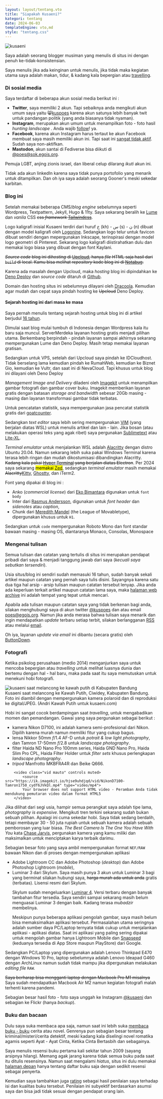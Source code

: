 ```yaml
---
layout: layout/tentang.vto
title: "Siapakah Kusaeni?"
kategori: tentang
date: 2024-06-03
templateEngine: vto,md
style: "tentang.css"
---
```


<div class="kus_pp">
<img class="kus_avatar" src="https://ik.imagekit.io/hjse9uhdjqd/kus/lowpoly-kuseini-8425%201_5WPBLhSsV.jpg?updatedAt=1744788147439" alt="kusaeni" />
<p>Saya adalah seorang <span class="underline">blogger musiman</span> yang menulis di situs ini dengan penuh ke-tidak-konsistensian.</p>

<p>Saya menulis jika ada keinginan untuk menulis, jika tidak maka kegiatan utama saya adalah makan, tidur, &amp; kadang kala bepergian atau <a href="#fotografi">travelling</a>.</p>
</div>
<h3>Di sosial media</h3>

<p>Saya terdaftar di beberapa akun sosial media berikut ini :</p>
    <ul>
        <li><b>Twitter</b>, saya memiliki 2 akun. Tapi sebaiknya anda
            mengikuti akun umum saya
            yaitu 😸<a href="https://twitter.com/kuspoes">kuspoes</a> karena akun satunya lebih banyak twit
            untuk pandangan politik (yang anda
            biasanya tidak nyaman).
        </li>
        <li><b>Instagram</b>, merupakan akun umum untuk menampilkan
            foto - foto hasil <em>hunting landscape</em>
            . Anda wajib <a class="italic" href="https://instagram.com/kusaeni">follow</a>! ya.
        </li>
        <li><b>Facebook</b>, karena akun Instagram harus tertaut ke
            akun Facebook membuat saya masih memiliki
            akun ini. Tapi saat ini <a href="https://facebook.com/kusaeni">sangat tidak aktif</a>. Sudah saya non-aktifkan.
        </li>
        <li>
            <b>Mastodon</b>, akun santai di Fediverse bisa diikuti di <a href="https://sok.egois.org/@poes">@poes@sok.egois.org</a>.
        </li>
    </ul>
    <p class="sidenote">Pemuja LGBT, anjing zionis israel, dan liberal celup dilarang <i>ikuti</i> akun ini.</p>

<p>Tidak ada akun <span class="text-blue-600">linkedIn</span> karena saya tidak punya portofolio yang menarik untuk ditampilkan. Dan oh iya  saya adalah seorang <span class="font-semibold text-red-600">Gooner's</span>  meski sekedar karbitan.</p>

<h3>Blog ini</h3>

<p>Setelah memakai beberapa CMS/<em>blog engine</em> sebelumnya seperti Wordpress, Textpattern, Jekyll, Hugo &amp; 11ty. Saya sekarang beralih ke <a href="https://lumeland.github.io">Lume</a> dan <i>vanila</i> CSS <del class="abu">css <em>framework</em> <a href="https://tailwindcss.com">Tailwindcss</a></del>.</p>

<p>Logo kaligrafi inisial Kusaeni terdiri dari huruf خ (kh) - س (s) - ن (n) dibuat dengan model kaligrafi oleh <a href="http://logonine.com" alt="LOGONINE : Logo Design Expert" target="_blank">Logonine</a>. Sedangkan logo telur untuk favicon dibuat sendiri dengan mepergunakan Inkscape, terinspirasi dengan model logo geometri di Pinterest. Sekarang logo kaligrafi diistirahatkan dulu dan memakai logo biasa yang dibuat dengan font Kaylani.</p>

<p><del class="abu"><em>Source code</em> blog ini di<em>hosting</em> di <a href="https://upcloud.com/">Upcloud</a>, hanya <i>file</i> HTML saja hasil dari <code>build</code> di local. Kamu bisa melihat <i>repository</i> kode blog ini di <a href="https://notabug.org/kuspoes/kusaicom" target="_blank">Notabug</a>.</del></p>

<p>Karena ada masalah dengan Upcloud, maka <em>hosting</em> blog ini dipindahkan ke <a href="https://deno.com" target="_blank">Deno Deploy</a> dan <em>source code</em> ditaruh di <a href="https://github.com/kuspoes/kusaenicom" target="_blank">Github</a>.</p>

<p class="sidenote">Domain dan hosting situs ini sebelumnya dilayani oleh <a href="https://www.dracoola.com" title="Dracoola Multimedia">Dracoola</a>. Kemudian agar mudah dan cepat saya pindah hosting ke <del>Upcloud</del> Deno Deploy.</p>

<div class="postnotes">
<h4>Sejarah hosting ini dari masa ke masa</h4>
<p>Saya pernah menulis tentang sejarah hosting untuk blog ini di artikel berjudul <a href="/jurnal/16tahun/">16 tahun</a>.</p>
<p>Dimulai saat blog mulai tumbuh di Indonesia dengan Wordpress kala itu baru saja muncul. ServerMerdeka layanan hosting gratis menjadi pilihan utama. Berkembang berpindah - pindah layanan sampai akhirnya sekarang mempergunakan Lume dan Deno Deploy. Masih tetap memakai layanan gratisan.
<p>Sedangkan untuk VPS, setelah dari Upcloud saya pindah ke IDCloudhost. Tidak berselang lama kemudian pindah ke RumahWeb, kemudian ke Biznet Gio, kemudian ke Vultr, dan saat ini di NevaCloud. Tapi khusus untuk blog ini dilayani oleh Deno Deploy</p>
</div>

<p><i>Management Image and Delivery</i> diladeni oleh <a href="https://imagekit.io" target="_blank">Imagekit</a> untuk menampilkan gambar fotografi dan gambar cover buku. Imagekit memberikan layanan gratis dengan batasan <i>storage and bandwidth</i> sebesar 20Gb masing - masing dan layanan transformasi gambar tidak terbatas.</p>

<p>Untuk pencatatan statistik, saya mempergunakan jasa pencatat statistik gratis dari <a href="https://goatcounter.com" target="_blank">goatcounter</a>. </p>

<p>Sedangkan <i>text editor</i> saya lebih sering mempergunakan <a href="https://vim.org/" title="VIM">VIM</a> (yang berjalan diatas WSL) untuk menulis artikel dan lain - lain. Jika bosan (atau melakukan operasi teks yang agak ribet) saya pergunakan <a href="https://sublimetext.com/" title="Sublimetext">Sublimetext</a> atau <a href="https://lite-xl.com">Lite-XL</a>.</p>

<p><i>Terminal emulator</i> untuk menjalankan WSL adalah <a href="https://github.com/alacritty/alacritty" title="Alacritty Terminal Emulator">Alacritty</a> dengan distro Ubuntu 20.04. Namun sekarang lebih suka pakai Windows Terminal karena terasa lebih ringan dan mudah dikostumisasi dibandingkan Alacritty. <del class="abu">Kadang kala pakai <a href="https://hyper.is" title="Electron Terminal Emulator">Hyper Terminal</a> yang berjalan diatas Electron</del>. Per 2024 saya sekarang <mark>memakai <a href="https://zed.dev">Zed</a></mark>, sedangkan <i>terminal emulator</i> masih memakai <del>Alacritty</del><a href="https://sw.kovidgoyal.net/kitty/" title="Kitty terminal emulator">Kitty</a>, <a href="https://ghostty.org/" title="Ghostty">Ghostty</a>, dan iTerm2. </p>

<p>Font yang dipakai di blog ini :</p>
    <ul>
        <li>Anko (<i>commercial license</i>) dari <a href="https://ekobimantara.com/product/anko/">Eko Bimantara</a> digunakan untuk <code>font body</code></li>
        <li>Inter dari <a href="https://rsms.me/inter/" target="_blank">Rasmus Andersson</a>, digunakan untuk <i>font header</i> dan <i>sidenotes</i> atau <i>caption</i>,</li>
        <li>Chunk dari <a href="https://www.theleagueofmoveabletype.com/chunk" target="_blank">Meredith Mandel</a> (the League of Movabletype), dipergunakan khusus untuk <code>H1</code>.</li>
    </ul>
<p>Sedangkan untuk <code>code</code> mempergunakan <span class="roboto">Roboto Mono</span> dan font standar bawaan masing - masing OS, diantaranya <span class="monaco">Monaco</span>, <span class="consolas">Consolas</span>, <span class="monospace">Monospace</span></p>

<h3>Mengenai tulisan</h3>
<p>Semua tulisan dan catatan yang tertulis di situs ini merupakan pendapat pribadi dari saya &amp; menjadi tanggung jawab dari saya (<em>kecuali saya sebutkan tersendiri</em>).</p>

<p>Usia situs/blog ini sendiri sudah memasuki 16 tahun, sudah banyak sekali artikel maupun catatan yang pernah saya tulis disini. Sayangnya karena satu dua tiga hal arsip - arsip tulisan maupun catatan tersebut lenyap. Jika anda ada keperluan terkait artikel maupun catatan lama saya, maka <a href="https://web.archive.org/web/2019*/kusaeni.com">halaman web archive</a> ini adalah tempat yang tepat untuk mencari.</p>

<p>Apabila ada tulisan maupun catatan saya yang tidak berkenan bagi anda, silakan menghubungi saya di akun twitter <a class="font-semibold text-blue-600" href="https://twitter.com/kuspoes">@kuspoes</a> dan atau email <a class="font-semibold text-red-600" href="mailto:kusaeni@gmail.com">poes&#64;egois.org</a>. Namun jika anda merasa bahwa tulisan saya menarik dan ingin mendapatkan <i>update</i> terbaru setiap terbit, silakan berlangganan <a href="https://kusaeni.com/feed.xml">RSS</a> atau melalui <a href="{{ '/subs' | url }}">email</a>.</p>

<p>Oh iya, layanan <i>update via email</i> ini dibantu (secara gratis) oleh <a href="https://buttondown.email/">ButtonDown</a>.</p>

<h3 id="fotografi">Fotografi</h3>

<p>Ketika psikolog perusahaan (medio 2014) menganjurkan saya untuk mencoba bepergian atau <em>travelling</em> untuk melihat luasnya dunia dan bertemu dengan hal - hal baru, maka pada saat itu saya memutuskan untuk menekuni hobi fotografi.</p>

<img class="galsX sephia" src="https://ik.imagekit.io/hjse9uhdjqd/kus/kusaeni-kawahputih_XYHZGhi-8.jpg" alt="kusaeni saat melancong ke kawah putih di Kabupaten Bandung" />
<aside>Kusaeni saat melancong ke Kawah Putih, Ciwidey, Kabupaten Bandung. Foto ini diambil dengan mempergunakan kamera polaroid dan di reproduksi ke digital/JPEG. (Andri Kawah Putih untuk kusaeni.com) </aside>

<p>Hobi ini sangat cocok berdampingan saat <em>travelling</em>, untuk mengabadikan momen dan pemandangan. Gawai yang saya pergunakan sebagai berikut :</p>
        <ul class="space-y-3">
            <li>kamera Nikon D7100, ini adalah kamera semi-profesional dari Nikon. Dipilih karena murah namun memiliki fitur yang cukup bagus.
            </li>
            <li>lensa Nikkor 50mm <em class="font-serif">f</em>/1.4 AF-D untuk <em>potrait &amp; low light photography</em>, dan Tamron 17-50mm <em class="font-serif">f</em>/2.8 untuk <em>landscape photography</em>.
            </li>
            <li>filter Haida ND Nano Pro 100mm series, Haida GND Nano Pro, Haida Slim Pro CPL, Haida Filter Holder untuk <em>filter sets</em> khusus perlengkapan <em>landscape photography</em>.
            </li>
            <li><i>tripod</i> Manfrotto MKBFRA4R dan Beike Q666.
            </li>
        </ul>

        <video class="vid mauto" controls muted>
            <source src="https://ik.imagekit.io/hjse9uhdjqd/vid/NikonD7100-Tamron1750_cydf6JVkQl.mp4" type="video/mp4">
            Your browser does not support HTML video - Peramban Anda tidak mendukung pemutaran video dalam format HTML5
        </video>

<aside>Jika dilihat dari segi usia, hampir semua perangkat saya adalah tipe lama, <i>photography is expensive</i>. Mengikuti tren terkini sekarang sudah bukan sebuah pilihan. Apalagi ini cuma sekedar hobi. Saya tidak sedang berdalih, tetapi membayar 30 - 50 juta rupiah untuk sebuah kamera     adalah sebuah pemborosan yang luar biasa. <i>The Best Camera Is The One You Have With You</i> kata <a href="https://www.chasejarvis.com/">Chase Jarvis</a>, pergunakan kamera yang kamu miliki dan maksimalkan untuk menciptakan karya terbaik darimu.</aside>

<p>Sebagian besar foto yang saya ambil mempergunakan format <code>NEF/RAW</code> bawaan Nikon dan di proses dengan mempergunakan aplikasi</p>
        <ul class="space-y-3">
            <li>Adobe Lightroom CC dan Adobe Photoshop (<em>desktop</em>) dan Adobe Photoshop Lightroom
                (<em>mobile</em>),
            </li>
            <li>Luminar 3 dari Skylum. Saya masih punya 3 akun untuk Luminar 3 bagi yang berminat silakan hubungi saya, <del>harga murah ada untuk anda</del> gratis (terbatas). Lisensi resmi dari Skylum.</li>
            <p class="sidenote">Skylum sudah mengeluarkan <a href="https://skylum.com/luminar" title="Luminar 4">Luminar 4</a>. Versi terbaru dengan banyak tambahan fitur tersedia. Saya sendiri sampai sekarang masih belum menguasai Luminar 3 dengan baik. Kadang terasa <i>mubadzir</i> membelinya.
            </p>
            <p class="sidenote">
                Meskipun punya beberapa aplikasi pengolah gambar, saya masih belum bisa memaksimalkan aplikasi tersebut. Permasalahan utama seringnya adalah sumber daya PC/Laptop ternyata tidak cukup untuk menjalankan aplikasi - aplikasi diatas. Saat ini aplikasi yang paling sering dipakai untuk mengolah gambar hanya Lightroom Mobile dan <a href="https://play.google.com/store/apps/details?id=com.niksoftware.snapseed&hl=in&gl=US" title="SnapSeed">Snapseed</a> (keduanya tersedia di App Store maupun PlayStore) dari Google.
            </p>
        </ul>
<p>Sedangkan PC/Laptop yang dipergunakan adalah Lenovo Thinkpad E470 dengan Windows 10 Pro, laptop sebelumnya adalah Lenovo Ideapad G460 dengan           ArchLinux namun sudah tidak mampu jika dipergunakan melakukan <em>editing file</em> <code>RAW</code>.

</p><p class="sidenote"><del>Saya berharap bisa mengganti laptop dengan Macbook Pro M1 misalnya</del> Saya sudah mendapatkan Macbook Air M2 namun kegiatan fotografi malah terhenti karena pandemi.</p>

<p>Sebagian besar hasil foto - foto saya unggah ke Instagram <a class="font-semibold text-red-600 no-underline hover:no-underline" href="https://instagram.com/kusaeni">@kusaeni</a> dan sebagian ke Flickr (hanya <em>backup</em>).</p>

<h3>Buku dan bacaan</h3>

<p>Dulu saya suka membaca apa saja, namun saat ini lebih suka <a href="{{ '/baca' |> url(true) }}">membaca buku - buku</a> cerita atau novel. Genrenya pun sebagian besar tentang kriminal/misteri/cerita detektif, meski kadang kala diselingi novel romatika agamis seperti Ayat - Ayat Cinta, Ketika Cinta  Bertasbih dan sebagainya.</p>

<p>Saya menulis resensi buku pertama kali sekitar tahun 2009 (sayang arsipnya hilang). Memang agak jarang karena tidak semua buku pada saat itu ditulis resensinya. Namun saat mengalami <i>hiatus</i>, situs ini dulu memakai <a href="https://affectionate-boyd-df8c4e.netlify.app/">halaman depan</a> hanya  tentang daftar buku saja dengan sedikit resensi sebagai penyerta.</p>

<p>Kemudian saya tambahkan juga <a href="/baca/rating">rating</a> sebagai hasil penilaian saya terhadap isi dan kualitas buku tersebut. Penilaian ini subyektif berdasarkan asumsi saya dan bisa jadi tidak sesuai dengan pendapat orang lain.</p>
